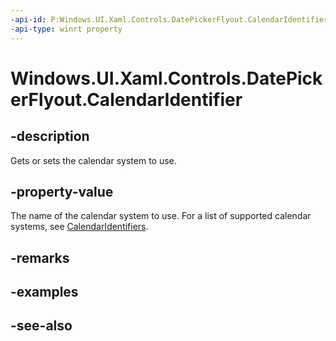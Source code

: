 ```yaml
---
-api-id: P:Windows.UI.Xaml.Controls.DatePickerFlyout.CalendarIdentifier
-api-type: winrt property
---
```


<!-- Property syntax
public string CalendarIdentifier { get;  set; }
-->

# Windows.UI.Xaml.Controls.DatePickerFlyout.CalendarIdentifier

## -description
Gets or sets the calendar system to use.



## -property-value
The name of the calendar system to use. For a list of supported calendar systems, see [CalendarIdentifiers](../windows.globalization/calendaridentifiers.md).

## -remarks

## -examples

## -see-also
